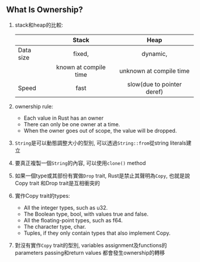 ## What Is Ownership?
1. stack和heap的比較:

    |           |          Stack           |              Heap            |
    |-----------|:------------------------:|:----------------------------:|
    | Data size | fixed,                   | dynamic,                     |
    |           | known at compile time    | unknown at compile time      |
    | Speed     | fast                     | slow(due to pointer deref)   |

2. ownership rule:
   - Each value in Rust has an owner
   - There can only be one owner at a time.
   - When the owner goes out of scope, the value will be dropped.
3. `String`是可以動態調整大小的型別, 可以透過`String::from`從string literals建立
4. 要真正複製一個`String`的內容, 可以使用`clone()` method
5. 如果一個type或其部份有實做`Drop` trait, Rust是禁止其聲明為`Copy`, 也就是說Copy trait
和Drop trait是互相衝突的
6. 實作Copy trait的types:
   - All the integer types, such as u32.
   - The Boolean type, bool, with values true and false.
   - All the floating-point types, such as f64.
   - The character type, char.
   - Tuples, if they only contain types that also implement Copy.
7. 對沒有實作`Copy` trait的型別, variables assignment及functions的parameters passing和return values
都會發生ownership的轉移
